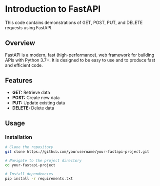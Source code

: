 # Introduction to FastAPI

This code contains demonstrations of GET, POST, PUT, and DELETE requests using FastAPI.

## Overview

FastAPI is a modern, fast (high-performance), web framework for building APIs with Python 3.7+. It is designed to be easy to use and to produce fast and efficient code.

## Features

- **GET:** Retrieve data
- **POST:** Create new data
- **PUT:** Update existing data
- **DELETE:** Delete data

## Usage

### Installation

```bash
# Clone the repository
git clone https://github.com/yourusername/your-fastapi-project.git

# Navigate to the project directory
cd your-fastapi-project

# Install dependencies
pip install -r requirements.txt
